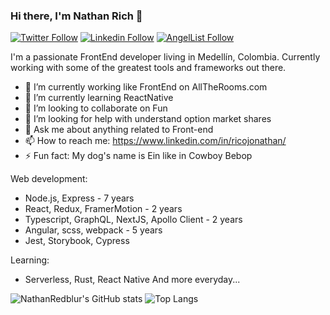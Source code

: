 ### Hi there, I'm Nathan Rich 👋

[![Twitter Follow](https://img.shields.io/badge/twitter--green?logo=twitter&style=social)](https://twitter.com/NathanRedBlur)
[![Linkedin Follow](https://img.shields.io/badge/linkedin--green?logo=linkedin&style=social)](https://www.linkedin.com/in/ricojonathan/)
[![AngelList Follow](https://img.shields.io/badge/AngelList--green?logo=AngelList&style=social)](https://angel.co/u/nathanredblur)

I'm a passionate FrontEnd developer living in Medellín, Colombia. Currently working with some of the greatest tools and frameworks out there.

- 🔭 I’m currently working like FrontEnd on AllTheRooms.com
- 🌱 I’m currently learning ReactNative
- 👯 I’m looking to collaborate on Fun
- 🤔 I’m looking for help with understand option market shares
- 💬 Ask me about anything related to Front-end
- 📫 How to reach me: https://www.linkedin.com/in/ricojonathan/
- ⚡ Fun fact: My dog's name is Ein like in Cowboy Bebop


Web development:
- Node.js, Express - 7 years
- React, Redux, FramerMotion - 2 years
- Typescript, GraphQL, NextJS, Apollo Client - 2 years
- Angular, scss, webpack - 5 years
- Jest, Storybook, Cypress

Learning:
- Serverless, Rust, React Native
And more everyday...


![NathanRedblur's GitHub stats](https://github-readme-stats.vercel.app/api?username=nathanredblur&count_private=true&show_icons=true) ![Top Langs](https://github-readme-stats.vercel.app/api/top-langs/?username=nathanredblur&layout=compact) 
  
     
